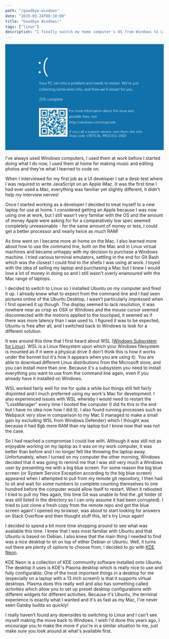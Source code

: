 ```yaml
---
path: "/goodbye-windows"
date: "2019-03-24T08:30:00"
title: "Goodbye Windows!"
tags: ["linux"]
description: "I finally switch my home computer's OS from Windows to Linux."
---
```


![Windows blue screen](bsod-windows.jpg)

I've always used Windows computers, I used them at work before I started doing what I do now, I used them at home for making music and editing photos and they're what I learned to code on. 

When I interviewed for my first job as a UI developer I sat a desk-test where I was required to write JavaScript on an Apple iMac. It was the first time I had ever used a Mac, everything was familiar yet slightly different, it didn't help my interview nerves! 

Once I started working as a developer I decided to treat myself to a new laptop for use at home. I considered getting an Apple because I was now using one at work, but I still wasn't very familiar with the OS and the amount of money Apple were asking for for a comparatively low spec seemed completely unreasonable - for the same amount of money or less, I could get a better processor and nearly twice as much RAM!

As time went on I became more at-home on the Mac. I also learned more about how to use the command line, both on the Mac and in Linux virtual machines and became unhappy with my decision to purchase a Windows machine. I tried various terminal emulators, settling in the end for Git Bash which was the closest I could find to the shells I was using at work. I toyed with the idea of selling my laptop and purchasing a Mac but I knew I would lose a lot of money in doing so and I still wasn't overly enamoured with the Mac range of laptops.

I decided to switch to Linux so I installed Ubuntu on my computer and fired it up. I already knew what to expect from the command line and I had seen pictures online of the Ubuntu Desktop; I wasn't particularly impressed when I first opened it up though. The display seemed to lack resolution, it was nowhere near as crisp as OSX or Windows and the mouse cursor seemed disconnected with the motions applied to the touchpad, it seemed as if there was more latency than I was used to. I figured it was to be expected, Ubuntu is free after all, and I switched back to Windows to look for a different solution.

It was around this time that I first heard about WSL ([Windows Subsystem for Linux](https://docs.microsoft.com/en-us/windows/wsl/about)). WSL is a Linux filesystem upon which your Windows filesystem is mounted as if it were a physical drive (I don't think this is how it works under the bonnet but it's how it appears when you are using it). You are able to download different Linux distributions from the Microsoft store, and you can install more than one. Because it's a subsystem you need to install everything you want to use from the command line again, even if you already have it installed on Windows. 

WSL worked fairly well for me for quite a while but things still felt fairly disjointed and I much preferred using my work's Mac for development. I also experienced issues with WSL whereby I would need to restart the "LxssManager" every time I booted the computer (I did fix this in the end but I have no idea now how I did it). I also found running processes such as Webpack very slow in comparison to my Mac (I managed to make a small gain by excluding WSL from Windows Defender) which I thought was because it had 8gb more RAM than my laptop but I know now that was not the case.

So I had reached a compromise I could live with. Although it was still not as enjoyable working on my laptop as it was on my work computer, it was better than before and I no longer felt like throwing the laptop away. Unfortunately, when I turned on my computer the other morning, Windows decided that it was going to remind me that I was still very much a Windows user by presenting me with a big blue screen. For some reason the big blue screen (or System Service Exception according to the big blue screen) appeared when I attempted to pull from my remote git repository, I then had to sit and wait for some numbers to complete counting themselves to one hundred before the computer would allow itself to restart. When it rebooted I tried to pull my files again, this time Git was unable to find the _.git_ folder (it was still listed in the directory so I can only assume it had been corrupted). I tried to just clone a fresh copy from the remote repo and got the blue screen again! I opened my browser, was about to start looking for answers on Stack Overflow and then thought stuff this, let's try Linux again!

I decided to spend a bit more time shopping around to see what was available this time. I knew that I was most familiar with Ubuntu and that Ubuntu is based on Debian. I also knew that the main thing I needed to find was a nice desktop to sit on top of either Debian or Ubuntu. Well, it turns out there are plenty of options to choose from, I decided to go with [KDE Neon](https://neon.kde.org/).

KDE Neon is a collection of KDE community software installed onto Ubuntu. The desktop it uses is KDE's Plasma desktop which is really nice to use and fully configurable. One of the most important things in a desktop for me (especially on a laptop with a 13 inch screen!) is that it supports virtual desktops. Plasma does this really well and also has something called _activities_ which allow you to set up preset desktop configurations with different widgets for different activities. Because it's Ubuntu, the terminal experience is exactly what I wanted and it's as fast as my Mac, I've never seen Gatsby builds so quickly! 

I really haven't found any downsides to switching to Linux and I can't see myself making the move back to Windows. I wish I'd done this years ago, I encourage you to make the move if you're in a similar situation to me, just make sure you look around at what's available first.